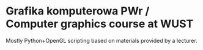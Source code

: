 # Grafika komputerowa PWr / Computer graphics course at WUST

Mostly Python+OpenGL scripting based on materials provided by a lecturer.
